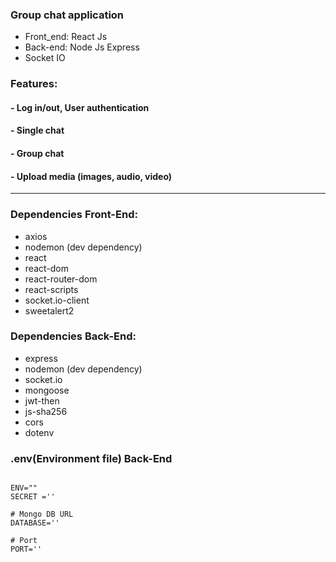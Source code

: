 ### Group chat application
* Front_end: React Js
* Back-end: Node Js Express
* Socket IO

### Features:
 #### - Log in/out,  User authentication 
 #### - Single chat
 #### - Group chat
 #### - Upload media (images, audio, video)
---

### **Dependencies Front-End:**
   * axios
   * nodemon (dev dependency)
   * react
   * react-dom
   * react-router-dom
   * react-scripts
   * socket.io-client
   * sweetalert2
   
### **Dependencies Back-End:**
   * express
   * nodemon (dev dependency)
   * socket.io
   * mongoose
   * jwt-then
   * js-sha256
   * cors
   * dotenv

### .env(Environment file) Back-End
```

ENV=""
SECRET =''

# Mongo DB URL
DATABASE=''

# Port
PORT=''
```

